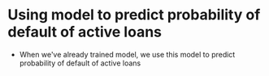 # Using model to predict probability of default of active loans

- When we've already trained model, we use this model to predict probability of default of active loans